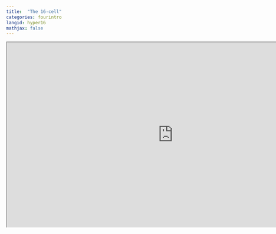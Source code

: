 ```yaml
---
title:  "The 16-cell"
categories: fourintro
langid: hyper16
mathjax: false
---
```


<iframe width="900" height="500"
	src="https://www.youtube.com/embed/OJS-otOupbo?rel=0">
</iframe>
